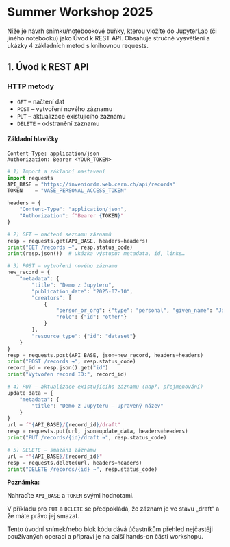 # Summer Workshop 2025
Níže je návrh snímku/notebookové buňky, kterou vložíte do JupyterLab (či jiného notebooku) jako Úvod k REST API. Obsahuje stručné vysvětlení a ukázky 4 základních metod s knihovnou requests.

## 1. Úvod k REST API

### HTTP metody  
- `GET`  – načtení dat  
- `POST` – vytvoření nového záznamu  
- `PUT`  – aktualizace existujícího záznamu  
- `DELETE` – odstranění záznamu  

#### Základní hlavičky  
```http
Content-Type: application/json  
Authorization: Bearer <YOUR_TOKEN>
```

```python
# 1) Import a základní nastavení
import requests
API_BASE = "https://inveniordm.web.cern.ch/api/records"
TOKEN    = "VAŠE_PERSONAL_ACCESS_TOKEN"

headers = {
    "Content-Type": "application/json",
    "Authorization": f"Bearer {TOKEN}"
}

# 2) GET – načtení seznamu záznamů
resp = requests.get(API_BASE, headers=headers)
print("GET /records →", resp.status_code)
print(resp.json())  # ukázka výstupu: metadata, id, links…

# 3) POST – vytvoření nového záznamu
new_record = {
    "metadata": {
        "title": "Demo z Jupyteru",
        "publication_date": "2025-07-10",
        "creators": [
            {
                "person_or_org": {"type": "personal", "given_name": "Jana", "family_name": "Novák"},
                "role": {"id": "other"}
            }
        ],
        "resource_type": {"id": "dataset"}
    }
}
resp = requests.post(API_BASE, json=new_record, headers=headers)
print("POST /records →", resp.status_code)
record_id = resp.json().get("id")
print("Vytvořen record ID:", record_id)

# 4) PUT – aktualizace existujícího záznamu (např. přejmenování)
update_data = {
    "metadata": {
        "title": "Demo z Jupyteru – upravený název"
    }
}
url = f"{API_BASE}/{record_id}/draft"
resp = requests.put(url, json=update_data, headers=headers)
print("PUT /records/{id}/draft →", resp.status_code)

# 5) DELETE – smazání záznamu
url = f"{API_BASE}/{record_id}"
resp = requests.delete(url, headers=headers)
print("DELETE /records/{id} →", resp.status_code)
```

**Poznámka:**

Nahraďte `API_BASE` a `TOKEN` svými hodnotami.

V příkladu pro `PUT` a `DELETE` se předpokládá, že záznam je ve stavu „draft“ a že máte právo jej smazat.

Tento úvodní snímek/nebo blok kódu dává účastníkům přehled nejčastěji používaných operací a připraví je na další hands-on části workshopu.